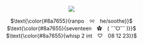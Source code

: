 <p align="center">
<img src="https://files.catbox.moe/qr0vpq.png"/>
</p>

<p align="center">
$\text{\color{#8a7655}{ranpo　୨୧　he/soothe}}$ <br>
$\text{\color{#8a7655}{seventeen　✿　( ˶ˆᗜˆ˵ )}}$ <br>
$\text{\color{#8a7655}{whisp 2 int　♡　08 12 23}}$
</p>
